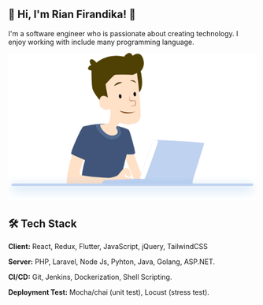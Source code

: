 ## 🚀 Hi, I'm Rian Firandika! 👋
I'm a software engineer who is passionate about creating technology.  I enjoy working with include many programming language.

![linkedin](https://raw.githubusercontent.com/maulanakevinp/lavinza/master/assets/img/main-slide-img1.png?style=for-the-badge&logo=linkedin&logoColor=white)


## 🛠 Tech Stack

**Client:** React, Redux,  Flutter, JavaScript, jQuery, TailwindCSS

**Server:** PHP, Laravel,  Node Js, Pyhton, Java, Golang, ASP.NET.

**CI/CD:** Git, Jenkins, Dockerization, Shell Scripting.

**Deployment Test:** Mocha/chai (unit test), Locust (stress test).

